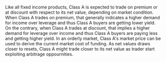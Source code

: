 Like all fixed income products, Class A is expected to trade on premium or at discount with respect to its net value, depending on market condition. When Class A trades on premium, that generally indicates a higher demand for income over leverage and thus Class A buyers are getting lower yield. On the contrary, when Class A trades at discount, that implies a higher demand for leverage over income and thus Class A buyers are paying less and getting higher yield. In an orderly market, Class A's market price can be used to derive the current market cost of funding. As net values draws closer to resets, Class A might trade closer to its net value as trader start exploiting arbitrage oppournities.